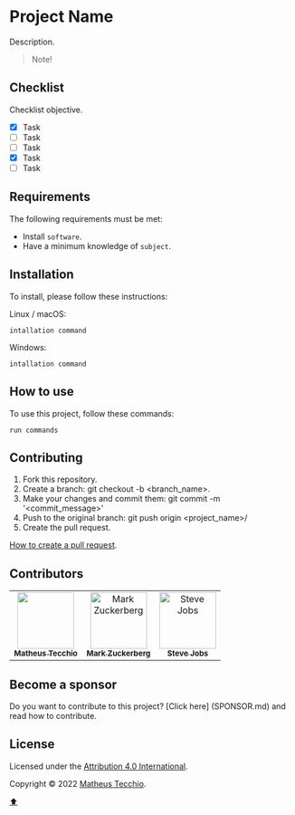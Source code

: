 # Project Name

Description.

> Note!

## Checklist

Checklist objective.

- [x] Task
- [ ] Task
- [ ] Task
- [x] Task
- [ ] Task

## Requirements

The following requirements must be met:

* Install `software`.
* Have a minimum knowledge of `subject`.

## Installation

To install, please follow these instructions:

Linux / macOS:
```
intallation command
```

Windows:
```
intallation command
```

## How to use

To use this project, follow these commands:

```
run commands
```

## Contributing

1. Fork this repository.
2. Create a branch: git checkout -b <branch_name>.
3. Make your changes and commit them: git commit -m '<commit_message>'
4. Push to the original branch: git push origin <project_name>/<location>
5. Create the pull request.
  
[How to create a pull request](https://help.github.com/en/github/collaborating-with-issues-and-pull-requests/creating-a-pull-request).

## Contributors

<table>
  <tr>
    <td align="center">
      <a href="#">
        <img src="" width="100px;" alt=""/><br>
        <sub>
          <b>Matheus Tecchio</b>
        </sub>
      </a>
    </td>
    <td align="center">
      <a href="#">
        <img src="https://s2.glbimg.com/FUcw2usZfSTL6yCCGj3L3v3SpJ8=/smart/e.glbimg.com/og/ed/f/original/2019/04/25/zuckerberg_podcast.jpg" width="100px;" alt="Mark Zuckerberg"/><br>
        <sub>
          <b>Mark Zuckerberg</b>
        </sub>
      </a>
    </td>
    <td align="center">
      <a href="#">
        <img src="https://miro.medium.com/max/360/0*1SkS3mSorArvY9kS.jpg" width="100px;" alt="Steve Jobs"/><br>
        <sub>
          <b>Steve Jobs</b>
        </sub>
      </a>
    </td>
  </tr>
</table>


## Become a sponsor

Do you want to contribute to this project? [Click here] (SPONSOR.md) and read how to contribute.
  
## License

Licensed under the  [Attribution 4.0 International](./LICENSE).

Copyright © 2022 [Matheus Tecchio](https://github.com/matheustecchio).

[⬆](#Project-Name)<br>

